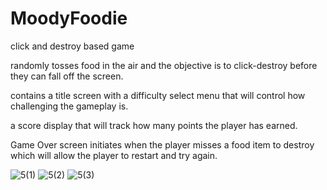 # MoodyFoodie
click and destroy based game

randomly tosses food in the air and the objective is to click-destroy before they can fall off the screen. 

contains a title screen with a difficulty select menu that will control how challenging the gameplay is.

a score display that will track how many points the player has earned.

Game Over screen initiates when the player misses a food item to destroy which will allow the player to restart and try again.


![5(1)](https://user-images.githubusercontent.com/99545258/172178496-2bd7bc07-0aa8-4b63-ba2e-fbdbe824b5f6.PNG)
![5(2)](https://user-images.githubusercontent.com/99545258/172178508-fa30af58-f6a2-4528-b0c8-d45ceebb589f.PNG)
![5(3)](https://user-images.githubusercontent.com/99545258/172178516-ce209ebb-e0a6-4732-b7f7-227584a31239.PNG)
